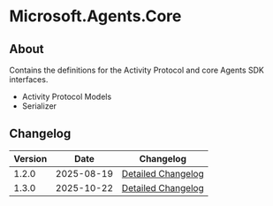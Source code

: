 # Microsoft.Agents.Core

## About

Contains the definitions for the Activity Protocol and core Agents SDK interfaces.

- Activity Protocol Models
- Serializer

## Changelog
| Version | Date | Changelog |
|------|----|------------|
| 1.2.0 | 2025-08-19 | [Detailed Changelog](https://github.com/microsoft/Agents-for-net/releases/tag/v1.2.0) |
| 1.3.0 | 2025-10-22 | [Detailed Changelog](https://github.com/microsoft/Agents-for-net/blob/main/changelog.md) |